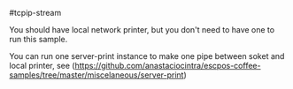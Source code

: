 #tcpip-stream

You should have local network printer, but you don't need to have  one to run this sample.

You can run  one  server-print instance to make one pipe between soket and local printer, see
 (https://github.com/anastaciocintra/escpos-coffee-samples/tree/master/miscelaneous/server-print)
 


